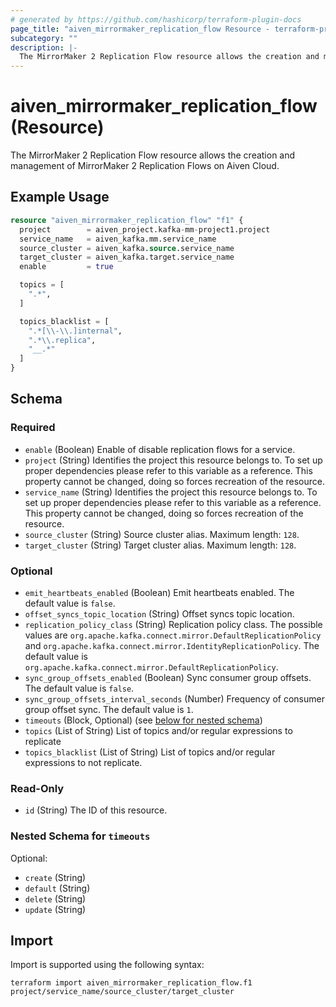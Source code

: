 ```yaml
---
# generated by https://github.com/hashicorp/terraform-plugin-docs
page_title: "aiven_mirrormaker_replication_flow Resource - terraform-provider-aiven"
subcategory: ""
description: |-
  The MirrorMaker 2 Replication Flow resource allows the creation and management of MirrorMaker 2 Replication Flows on Aiven Cloud.
---
```


# aiven_mirrormaker_replication_flow (Resource)

The MirrorMaker 2 Replication Flow resource allows the creation and management of MirrorMaker 2 Replication Flows on Aiven Cloud.

## Example Usage

```terraform
resource "aiven_mirrormaker_replication_flow" "f1" {
  project        = aiven_project.kafka-mm-project1.project
  service_name   = aiven_kafka.mm.service_name
  source_cluster = aiven_kafka.source.service_name
  target_cluster = aiven_kafka.target.service_name
  enable         = true

  topics = [
    ".*",
  ]

  topics_blacklist = [
    ".*[\\-\\.]internal",
    ".*\\.replica",
    "__.*"
  ]
}
```

<!-- schema generated by tfplugindocs -->
## Schema

### Required

- `enable` (Boolean) Enable of disable replication flows for a service.
- `project` (String) Identifies the project this resource belongs to. To set up proper dependencies please refer to this variable as a reference. This property cannot be changed, doing so forces recreation of the resource.
- `service_name` (String) Identifies the project this resource belongs to. To set up proper dependencies please refer to this variable as a reference. This property cannot be changed, doing so forces recreation of the resource.
- `source_cluster` (String) Source cluster alias. Maximum length: `128`.
- `target_cluster` (String) Target cluster alias. Maximum length: `128`.

### Optional

- `emit_heartbeats_enabled` (Boolean) Emit heartbeats enabled. The default value is `false`.
- `offset_syncs_topic_location` (String) Offset syncs topic location.
- `replication_policy_class` (String) Replication policy class. The possible values are `org.apache.kafka.connect.mirror.DefaultReplicationPolicy` and `org.apache.kafka.connect.mirror.IdentityReplicationPolicy`. The default value is `org.apache.kafka.connect.mirror.DefaultReplicationPolicy`.
- `sync_group_offsets_enabled` (Boolean) Sync consumer group offsets. The default value is `false`.
- `sync_group_offsets_interval_seconds` (Number) Frequency of consumer group offset sync. The default value is `1`.
- `timeouts` (Block, Optional) (see [below for nested schema](#nestedblock--timeouts))
- `topics` (List of String) List of topics and/or regular expressions to replicate
- `topics_blacklist` (List of String) List of topics and/or regular expressions to not replicate.

### Read-Only

- `id` (String) The ID of this resource.

<a id="nestedblock--timeouts"></a>
### Nested Schema for `timeouts`

Optional:

- `create` (String)
- `default` (String)
- `delete` (String)
- `update` (String)

## Import

Import is supported using the following syntax:

```shell
terraform import aiven_mirrormaker_replication_flow.f1 project/service_name/source_cluster/target_cluster
```
